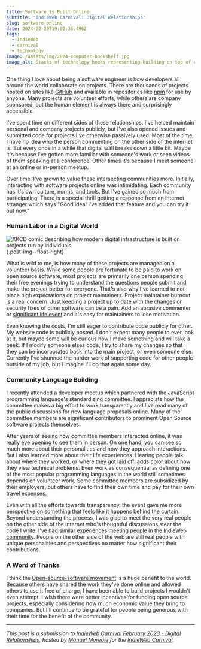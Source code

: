 ```yaml
---
title: Software Is Built Online
subtitle: "IndieWeb Carnival: Digital Relationships"
slug: software-online
date: 2024-02-29T19:02:36.496Z
tags:
  - IndieWeb
  - carnival
  - technology
image: /assets/img/2024-computer-bookshelf.jpg
image_alt: Stacks of technology books representing building on top of other people's work.
---
```


One thing I love about being a software engineer is how developers all around the world collaborate on projects.
There are thousands of projects hosted on sites like [GitHub](https://github.com) and available in repositories like [npm](https://www.npmjs.com/) for use by anyone.
Many projects are volunteer efforts, while others are company sponsored, but the human element is always there and surprisingly accessible.

I've spent time on different sides of these relationships.
I've helped maintain personal and company projects publicly, but I've also opened issues and submitted code for projects I've otherwise passively used.
Most of the time, I have no idea who the person commenting on the other side of the internet is.
But every once in a while that digital wall breaks down a little bit.
Maybe it's because I've gotten more familiar with someone's work or seen videos of them speaking at a conference.
Other times it's because I meet someone at an online or in-person meetup.

Over time, I've grown to value these intersecting communities more.
Initially, interacting with software projects online was intimidating.
Each community has it's own culture, norms, and tools.
But I've gained so much from participating.
There is a special thrill getting a response from an internet stranger which says "Good idea! I've added that feature and you can try it out now."

### Human Labor in a Digital World

![XKCD comic describing how modern digital infrastructure is built on projects run by individuals](https://imgs.xkcd.com/comics/dependency.png "[xkcd's classic &quot;Dependency&quot; comic](https://xkcd.com/2347/)"){.post-img--float-right}

What is wild to me, is how many of these projects are managed on a volunteer basis.
While some people are fortunate to be paid to work on open source software, most projects are primarily one person spending their free evenings trying to understand the questions people submit and make the project better for everyone.
That's also why I've learned to not place high expectations on project maintainers.
Project maintainer burnout is a real concern.
Just keeping a project up to date with the changes or security fixes of other software can be a pain.
Add an abrasive commenter or [significant life event](https://indieweb.org/life_happens) and it's easy for maintainers to lose motivation.

Even knowing the costs, I'm still eager to contribute code publicly for other.
My website code is publicly posted.
I don't expect many people to ever look at it, but maybe some will be curious how I make something and will take a peek.
If I modify someone elses code, I try to share my changes so that they can be incorporated back into the main project, or even someone else.
Currently I've shunned the harder work of supporting code for other people outside of my job, but I imagine I'll do that again some day.

### Community Language Building

I recently attended a developer meetup which partnered with the JavaScript programming language's standardizing committee.
I appreciate how the committee makes a big effort to work transparently and I've read many of the public discussions for new language proposals online.
Many of the committee members are significant contributors to prominent Open Source software projects themselves.

After years of seeing how committee members interacted online, it was really eye opening to see them in person.
On one hand, you can see so much more about their personalities and how they approach interactions.
But I also learned more about their life experiences.
Hearing people talk about where they worked, or where they got laid off, adds color about how they view technical problems.
Even work as consequential as defining one of the most popular programming languages in the world still sometimes depends on volunteer work.
Some committee members are subsidized by their employers, but others have to find their own time and pay for their own travel expenses.

Even with all the efforts towards transparency, the event gave me more perspective on something that feels like it happens behind the curtain.
Beyond understanding the process, I was glad to meet the very real people on the other side of the internet who's thoughtful discussions steer the code I write.
I've had similar experiences [meeting people in the IndieWeb community](/blog/2024/02/05/indiewebcamp-san-diego-2023/).
People on the other side of the web are still real people with unique personalities and perspectives no matter how significant their contributions.

### A Word of Thanks

I think the [Open-source-software movement](https://en.wikipedia.org/wiki/Open-source-software_movement) is a huge benefit to the world.
Because others have shared the work they've done online and allowed others to use it free of charge, I have been able to build projects I wouldn't even attempt.
I wish there were better incentives for funding open source projects, especially considering how much economic value they bring to companies.
But I'll continue to be grateful for people being generous with their time for the benefit of the community.

---

_This post is a submission to [IndieWeb Carnival February 2023 - Digital Relationships](https://manuelmoreale.com/indieweb-carnival-digital-relationships), hosted by [Manuel Moreale](https://manuelmoreale.com/about) for the [IndieWeb Carnival](https://indieweb.org/indieweb-carnival)._
